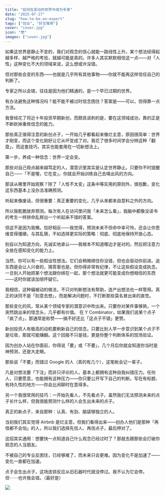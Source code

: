 ```yaml
---
title: "如何在变动的世界中成为专家"
date: "2025-07-27"
slug: "how-to-be-an-expert"
tags: ["创业", "好文推荐"]
cover: "cover.jpg"
icon: "😎"
images: ["cover.jpg"]
---
```

如果这世界是静止不变的，我们对观念的信心就能一路线性上升。某个想法经得起越多样、越严格的考验，就越可能是真的。许多人其实默默相信这一点——对「人性」这种变化不大的领域来说，这么想或许没错。



但对那些会变的东西——也就是几乎所有其他事物——你就不能再这样信任自己的判断了。



专家之所以会错，往往是因为他们精通的，是一个早已过期的世界。



有办法避免这种情况吗？能不能不被过时信念困住？答案是——可以，但得靠一点方法。



我曾经花了将近十年投资早期新创，而颇具讽刺的是，要在这领域成功，靠的正是不断砍掉重练信念的能力。



那些真正值得注意的新创点子，一开始几乎都看起来像烂主意，原因很简单：世界才刚变，而这个变化刚好让它从坏变成了对。我花了很多时间学会分辨这种「翻盘」，而这套技巧，其实也能套用在一切新想法上。



第一步，养成一种信念：世界一定会变。



那些对自己观点越来越笃定的人，潜意识里其实是认定世界静止。只要你不时提醒自己——「不是喔，它在变」，你就会开始训练自己去嗅出风的方向。



那该从哪里开始观察？除了「人性不太变」这条中等实用的原则外，很抱歉，变化这东西基本上没办法准确预测。



听起来像废话，但很重要：真正重要的变化，几乎从来都来自意料之外的方向。



所以我乾脆放弃预测。每次有人在访问里问我「未来怎么看」，我脑中都像没读书的考生一样拼命乱掰出一个听起来不错的答案。



但这不是因为我懒。恰好相反——我觉得，预测未来不但命中率可怜，还会让你思维变得僵硬。与其乱猜，不如选择更实际的策略：彻底、彻底地保持开放心态。



别自以为知道方向，先诚实地承认——我根本不知道哪边才是对的。然后把注意力全放在感知变化的能力上。



当然，你可以有一些假设性想法。它们会稍微绑住你没错，但也会驱动你前进。追东西是会让人兴奋的，猜答案也是。但你得非常有纪律，不让这些假设变成执念。
一旦别人开始把某个想法跟你绑在一起，那个想法就更可能变成你想相信的东西——这时你就该加倍怀疑它。



我相信，这种偏被动的做法，不只对判断想法有帮助，连产出想法也一样管用。真正的诀窍不是「刻意去想」，而是解决问题时，不打断那些莫名冒出来的直觉。



那些变化的风，常从某个领域专家的潜意识中吹出来。只要你对某件事够熟，一个突然跳出来的怪念头，几乎都有价值。
在 Y Combinator，如果我们说某个点子「疯了点」，那通常是称赞——搞不好还比「这点子不错」更赞。



新创投资人有极高的动机要刷新自己的信念。只要比别人早一步意识到某个点子不是垃圾，那就可能赚翻。这个回报不只是钱，更是你整个判断体系的现场验证。



因为创办人站在你面前，你得说「要」或「不要」，几个月后你就会知道你当时是神预测，还是大走眼。



那些说「不要」而错过 Google 的人（真的有几个），这笔帐会记一辈子。



凡是对想法要「下注」而非只评论的人，基本上都拥有这种自我纠错压力。任何人，只要愿意，也能拥有这种压力——你只要公开写下自己的判断。写在有标题、有持久性的地方——你会比闲聊时在意得多。



另一个我很常用的技巧：一开始先看人，不先看点子。虽然我们无法预测未来的点子长什么样，但我很能预测什么样的人会生出未来的点子。



真正的新点子，来自那种：认真、有劲、脑袋够独立的人。



当初我们其实觉得 Airbnb 是烂主意，但我们看得出来——创办人他们是那种「再怪都不会怕」的人，所以我们选择先信人、再信点子，最后押对了。



这招其实通用：想要快一点知道自己什么观念已经过时了？那就去跟那些会打破你观念的人当朋友。



不被自己的专业反困住，已经够难了，而未来只会更难。因为变化不是加速了——变化一直都在加速。



点子会生出点子，这场连锁反应从旧石器时代就没停过。我不认为它会停。
但⋯⋯也许我会错。（最好是）




![](https://prod-files-secure.s3.us-west-2.amazonaws.com/112d0858-5090-4d34-a606-b75eb8d65fd2/46476355-9cf3-4e99-9b7a-3531bc426380/1000202064.png?X-Amz-Algorithm=AWS4-HMAC-SHA256&X-Amz-Content-Sha256=UNSIGNED-PAYLOAD&X-Amz-Credential=ASIAZI2LB466WV5GOTR3%2F20250913%2Fus-west-2%2Fs3%2Faws4_request&X-Amz-Date=20250913T081444Z&X-Amz-Expires=3600&X-Amz-Security-Token=IQoJb3JpZ2luX2VjEMb%2F%2F%2F%2F%2F%2F%2F%2F%2F%2FwEaCXVzLXdlc3QtMiJIMEYCIQC2ihuwpyzjN4U0iaM3ctgCTwU7FDmbx4whtroat0QlGgIhAKacPBKr6uKTsIBVL%2FXqPJrA1a2tNmSoy4OL8lz%2BZgW6Kv8DCD8QABoMNjM3NDIzMTgzODA1IgwhvRamUEs2y4fqZJAq3AMf4Ek%2BOIrOUuW6JbFC3l6NrWrJjDxU7iXSeUcP77zyRnUlMjnrLY6V2O8XcUaczcp%2B6fbLLb1XNnLytu6CadO36FSZRLaBnGh2TdqUxaQZGhM3J7mEWr9Bahtg07wz4mnVfs3wPosM0tSRA5FKs6j91pldt5UgKk6FHOixWQ8nhc%2FYElWjrlIIHyDCGqt0bV029F20KtSYADapSJE%2FCIntXp7%2BBgbQN961e0Co5apw1Ef%2BR59k6EiiOFoMwzvAA91aRM8yNgtPtmysxQShK4%2BMd84Fu%2F5ZJjwxdtgQIeHNdJkXnlBwPMEmBuasrRWTZW9rajwS8nWJManqZH5Zkl4QdP5P8rpbUsvbsYfXx3oT%2FD%2F80DvuNvx%2BHL2q%2FZfeAAL%2BUH4u559VrgBMSgFYCh5D%2FMnLFsmXEHP1YWIMmdoErIFpmDhgH6cheLacybSNB3TqQ1XH0m3SL8MZoRD9pO7BRXf8CsFaJ7PMNlGXyVg7VWoTIKyqBVX6w0INFcNx63moMbz8Ez5%2BpeqoOToAQPRAt8gYZCg5wKZ4%2Fo8fY9uM3rjPURfMZJfwxxxdQr9FHpjohjR2zlwL%2BV%2B3xZdEyYA7q0lq2EpjSHgwVA2%2FyRBLKM0iR3lTi3eQk46wCjDnl5TGBjqkAXY3NKRrRhNRASAIiE0B1MRWTDtD%2FQCxFa5HZ4kD4zhf8Fmipi2fYhMbl32Fmbh23wj%2FkED9KlRYhg4QscXa98b0Kvh%2BmKb9LGlm1JdMT4SHPHWx0gCHpBehzAXlwGAXcXm6NoPLBmeeJ6tsmjc9kF47ICIgnP2ce0gIzdTb%2Bg90S7JuY4Qc3c7ToIAPW2UkXvVCrFD0PpIHJ4ZpifpEFTsdE8xm&X-Amz-Signature=b5b0bb94481bd200e680afc004d8268087bfe66c4d5ead23bf7ae4848eb48d31&X-Amz-SignedHeaders=host&x-amz-checksum-mode=ENABLED&x-id=GetObject)

